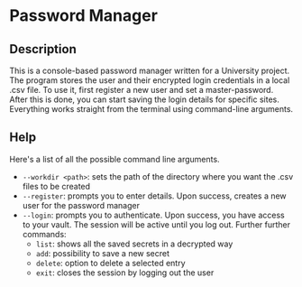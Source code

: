 # Password Manager

## Description
This is a console-based password manager written for a University project. The program stores the user and their encrypted login credentials in a local .csv file.
To use it, first register a new user and set a master-password. After this is done, you can start saving the login details for specific sites. 
Everything works straight from the terminal using command-line arguments.

## Help
Here's a list of all the possible command line arguments.
- `--workdir <path>`: sets the path of the directory where you want the .csv files to be created
- `--register`: prompts you to enter details. Upon success, creates a new user for the password manager
- `--login`: prompts you to authenticate. Upon success, you have access to your vault. The session will be active until you log out. Further further commands:
	- `list`: shows all the saved secrets in a decrypted way
	- `add`: possibility to save a new secret
	- `delete`: option to delete a selected entry 
	- `exit`: closes the session by logging out the user
